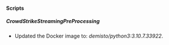 
#### Scripts
##### CrowdStrikeStreamingPreProcessing
- Updated the Docker image to: *demisto/python3:3.10.7.33922*.
